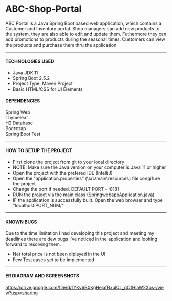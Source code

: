 # ABC-Shop-Portal

<p>
	ABC Portal is a Java Spring Boot based web application, which contains a Customer and Inventory portal. Shop managers can add new products to the system, they are also able to edit and update them. Futhermore they can add promotions to products during the seasonal times. Customers can view the products and purchase them thru the application.	
</p>

<hr>

<h4 style="text-transform: uppercase;">Technologies Used </h4>
<ul>
	<li>Java JDK 11</li>
	<li>Spring Boot 2.5.2</li>
	<li>Project Type: Maven Project</li>
	<li>Basic HTML/CSS for UI Elements</li>

</ul>


<h4 style="text-transform: uppercase;">Dependencies</h4>

Spring Web <br>
Thymeleaf<br>
H2 Database<br>
Bootstrap<br> 
Spring Boot Test<br>

<hr>

<h4 style="text-transform: uppercase;">How to setup the project</h4>
	<ul>
		<li>First clone the project from git to your local directory</li>
		<li>NOTE: Make sure the Java version on your computer is Java 11 or higher</li>
		<li>Open the project with the prefered IDE (IntelliJ)</li>
		<li>Open the "application.properties" (\src\main\resources) file congifure the project </li>
		<li>Change the port if needed. DEFAULT PORT - :8181</li>
		<li>RUN the project via the main class (SpringwebappApplication.java) </li>
		<li>IF the application is successfully built. Open the web browser and type "localhost:PORT_NUM/" </li>
	</ul>

<hr>

<h4 style="text-transform: uppercase;">KNOWN BUGS</h4>


<p>
	Due to the time limitation I had developing this project and meeting my deadlines there are dew bugs I've noticed in the application and looking forward to resolving them.
</p>


<ul>
	<li>Net total price is not been diplayed in the UI</li>
	<li>Few Test cases yet to be implemented</li>
</ul>


<hr>

<h4 style="text-transform: uppercase;">ER DIAGRAM AND SCREENSHOTS</h4>

https://drive.google.com/file/d/1YKv6B0KgHeiafRxulOL_pOtHIaW2Xos-/view?usp=sharing

